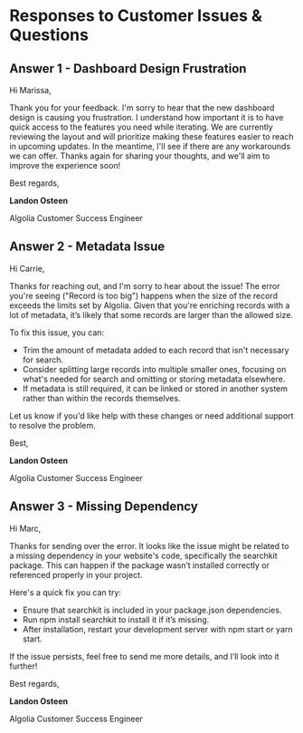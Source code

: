 # Responses to Customer Issues & Questions

## Answer 1 - Dashboard Design Frustration

Hi Marissa,

Thank you for your feedback. I'm sorry to hear that the new dashboard design is causing you frustration. I understand how important it is to have quick access to the features you need while iterating. We are currently reviewing the layout and will prioritize making these features easier to reach in upcoming updates. In the meantime, I'll see if there are any workarounds we can offer. Thanks again for sharing your thoughts, and we'll aim to improve the experience soon!

Best regards,

**Landon Osteen**

Algolia Customer Success Engineer

## Answer 2 - Metadata Issue

Hi Carrie,

Thanks for reaching out, and I'm sorry to hear about the issue! The error you're seeing ("Record is too big") happens when the size of the record exceeds the limits set by Algolia. Given that you're enriching records with a lot of metadata, it’s likely that some records are larger than the allowed size.

To fix this issue, you can:

- Trim the amount of metadata added to each record that isn't necessary for search.
- Consider splitting large records into multiple smaller ones, focusing on what's needed for search and omitting or storing metadata elsewhere.
- If metadata is still required, it can be linked or stored in another system rather than within the records themselves.

Let us know if you'd like help with these changes or need additional support to resolve the problem.

Best,

**Landon Osteen**

Algolia Customer Success Engineer

## Answer 3 - Missing Dependency

Hi Marc,

Thanks for sending over the error. It looks like the issue might be related to a missing dependency in your website's code, specifically the searchkit package. This can happen if the package wasn’t installed correctly or referenced properly in your project.

Here's a quick fix you can try:

- Ensure that searchkit is included in your package.json dependencies.
- Run npm install searchkit to install it if it’s missing.
- After installation, restart your development server with npm start or yarn start.

If the issue persists, feel free to send me more details, and I’ll look into it further!

Best regards,

**Landon Osteen**

Algolia Customer Success Engineer
